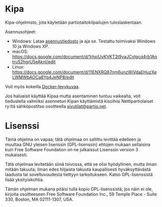 Kipa
====

Kipa-ohjelmisto, jota käytetään partiotaitokilpailujen tuloslaskentaan. 

Asennusohjeet: 

- Windows: Lataa [asennustiedosto](https://github.com/partio-scout/kipa/releases/tag/1.6.2) ja aja se. Testattu toimivaksi Windows 10 ja Windows XP.
- macOS: https://docs.google.com/document/d/1rhxiUvKVKT2t9yaJCvIgcq4rb1Antru52hgrU5eAknI/edit
- Linux: https://docs.google.com/document/d/11ENXRQ87nm6unzWiVdaEHuzXeLWMWbAOCa8Yp4JeNP8/edit

Voit myös kokeilla [Docker-levykuvaa](https://github.com/partio-scout/kipa/pkgs/container/kipa).

Jos haluaisit käyttää Kipaa mutta asentaminen tuntuu vaikealta, voit tiedustella
valmiiksi asennetun Kipan käyttämistä kisoihisi Nettipartiolaiset ry:ltä sähköpostitse
osoitteella sivutilat@partio.net.

Lisenssi
========

Tämä ohjelma on vapaa; tätä ohjelmaa on sallittu levittää edelleen ja muuttaa GNU yleisen lisenssin (GPL-lisenssin) ehtojen mukaan sellaisina kuin Free Software Foundation on ne julkaissut Lisenssin version 3 mukaisesti.

Tätä ohjelmaa levitetään siinä toivossa, että se olisi hyödyllinen, mutta ilman mitään takuuta; ilman edes hiljaista takuuta kaupallisesti hyväksyttävästä laadusta tai soveltuvuudesta tiettyyn tarkoitukseen. Katso GPL-lisenssistä lisää yksityiskohtia.

Tämän ohjelman mukana pitäisi tulla kopio GPL-lisenssistä; jos näin ei ole, kirjoita osoitteeseen Free Software Foundation Inc., 59 Temple Place - Suite 330, Boston, MA 02111-1307, USA.
